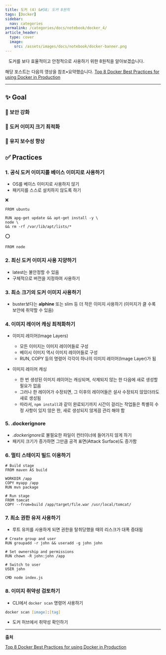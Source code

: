 ```yaml
---
title: 도커 (4) &#58; 도커 8원칙
tags: [Docker]
sidebar:
  nav: categories
permalink: /categories/docs/notebook/docker_4/
article_header:
  type: cover
  image:
    src: /assets/images/docs/notebook/docker-banner.png
---
```


<div class="article__content" markdown="1">

&ensp; 도커를 보다 효율적이고 안정적으로 사용하기 위한 8원칙을 알아보겠습니다.

해당 포스트는 다음의 영상을 참조•요약했습니다.
[Top 8 Docker Best Practices for using Docker in Production](https://www.youtube.com/watch?v=8vXoMqWgbQQ)

---

## ✨ Goal

### 🚩 보안 강화

### 🚩 도커 이미지 크기 최적화

### 🚩 유지 보수성 향상

## ✅ Practices

### 1. 공식 도커 이미지를 베이스 이미지로 사용하기

- OS를 베이스 이미지로 사용하지 않기
- 패키지를 스스로 설치하지 않도록 하기

❌

```docker
FROM ubuntu

RUN apg-get update && apt-get install -y \
node \
&& rm -rf /var/lib/apt/lists/*
```

⭕

```
FROM node
```

### 2. 최신 도커 이미지 사용 지양하기

- latest는 불안정할 수 있음
- 구체적으로 버전을 지정하여 사용하기

### 3. 최소 크기의 도커 이미지 사용하기

- buster보다는 **alphine** 또는 slim 등 더 작은 이미지 사용하기 (이미지가 클 수록 보안에 취약할 수 있음)

### 4. 이미지 레이어 캐싱 최적화하기

- 이미지 레이어(Image Layers)

  - 모든 이미지는 이미지 레이어들로 구성
  - 베이시 이미지 역시 이미지 레이어들로 구성
  - RUN, COPY 등의 명령어 각각이 하나의 이미지 레이어(Image Layer)가 됨

- 이미지 레이어 캐싱
  - 한 번 생성된 이미지 레이어는 캐싱되며, 삭제되지 않는 한 다음에 새로 생성할 필요가 없음
  - 그러나 한 레이어가 수정되면, 그 이후의 레이어들은 설사 수정되지 않았더라도 새로 생성됨
  - 따라서, `npm install`과 같이 완료되기까지 시간이 걸리는 작업들은 특별히 수정 사항이 있지 않은 한, 새로 생성되지 않게끔 관리 해야 함

### 5. .dockerignore

- *.dockerignore*로 불필요한 파일이 컨터이너에 들어가지 않게 하기
- 패키지 크기가 증가하면 그만큼 공격 표면(Attack Surface)도 증가함

### 6. 멀티 스테이지 빌드 이용하기

```docker
# Build stage
FROM maven AS build

WORKDIR /app
COPY myapp /app
RUN mvn package

# Run stage
FROM tomcat
COPY --from=build /app/target/file.war /usr/local/tomcat/
```

### 7. 최소 권한 유저 사용하기

- 루트 유저를 사용하게 되면 권한을 탈취당했을 때의 리스크가 대폭 증대됨

```docker
# Create group and user
RUN groupadd -r john && useradd -g john john

# Set ownership and permissions
RUN chown -R john:john /app

# Switch to user
USER john

CMD node index.js
```

### 8. 이미지 취약성 검토하기

- CLI에서 `docker scan` 명령어 사용하기

```zsh
docker scan [image]:[tag]
```

- 도커 허브에서 취약성 확인하기

---

**출처**

[Top 8 Docker Best Practices for using Docker in Production](https://www.youtube.com/watch?v=8vXoMqWgbQQ)

</div>
